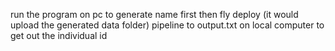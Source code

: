 run the program on pc to generate name first then fly deploy (it would upload the generated data folder)
pipeline to output.txt on local computer to get out the individual id
